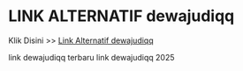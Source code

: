 # LINK ALTERNATIF dewajudiqq

Klik Disini >> <a href="https://linksto.pages.dev/">Link Alternatif dewajudiqq </a>

link dewajudiqq terbaru
link dewajudiqq 2025